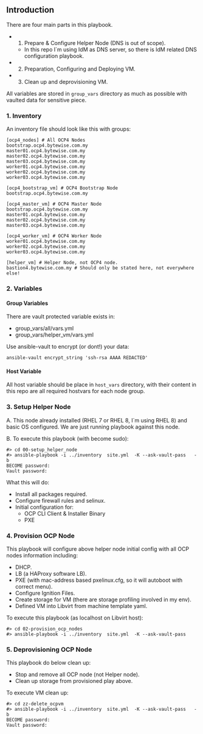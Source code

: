 ## Introduction

There are four main parts in this playbook.

  * 1. Prepare & Configure Helper Node (DNS is out of scope).  
      * In this repo I`m using IdM as DNS server, so there is IdM related DNS configuration playbook.      
  * 2. Preparation, Configuring and Deploying VM.
  * 3. Clean up and deprovisioning VM.

All variables are stored in `group_vars` directory as much as possible with vaulted data for sensitive piece.

### 1. Inventory

An inventory file should look like this with groups:
```
[ocp4_nodes] # All OCP4 Nodes
bootstrap.ocp4.bytewise.com.my
master01.ocp4.bytewise.com.my
master02.ocp4.bytewise.com.my
master03.ocp4.bytewise.com.my
worker01.ocp4.bytewise.com.my
worker02.ocp4.bytewise.com.my
worker03.ocp4.bytewise.com.my

[ocp4_bootstrap_vm] # OCP4 Bootstrap Node
bootstrap.ocp4.bytewise.com.my

[ocp4_master_vm] # OCP4 Master Node
bootstrap.ocp4.bytewise.com.my
master01.ocp4.bytewise.com.my
master02.ocp4.bytewise.com.my
master03.ocp4.bytewise.com.my

[ocp4_worker_vm] # OCP4 Worker Node 
worker01.ocp4.bytewise.com.my
worker02.ocp4.bytewise.com.my
worker03.ocp4.bytewise.com.my

[helper_vm] # Helper Node, not OCP4 node.
bastion4.bytewise.com.my # Should only be stated here, not everywhere else!
```

### 2. Variables

#### Group Variables
There are vault protected variable exists in:

* group_vars/all/vars.yml
* group_vars/helper_vm/vars.yml

Use ansible-vault to encrypt (or dont!) your data:

```
ansible-vault encrypt_string 'ssh-rsa AAAA REDACTED'
```

#### Host Variable
All host variable should be place in `host_vars` directory, with their content in this repo are all required hostvars for each node group.



### 3. Setup Helper Node

A. This node already installed (RHEL 7 or RHEL 8, I`m using RHEL 8) and basic OS configured. We are just running playbook against this node.

B. To execute this playbook (with become sudo):
```
#> cd 00-setup_helper_node
#> ansible-playbook -i ../inventory  site.yml  -K --ask-vault-pass   -b
BECOME password: 
Vault password: 
```

What this will do:
* Install all packages required.
* Configure firewall rules and selinux.
* Initial configuration for:
  * OCP CLI Client & Installer Binary
  * PXE 



### 4. Provision OCP Node

This playbook will configure above helper node initial config with all OCP nodes information including:

* DHCP.
* LB (a HAProxy software LB).
* PXE (with mac-address based pxelinux.cfg, so it will autoboot with correct menu).
* Configure Ignition Files.
* Create storage for VM (there are storage profiling involved in my env).
* Defined VM into Libvirt from machine template yaml.


To execute this playbook (as localhost on Libvirt host):

```
#> cd 02-provision_ocp_nodes
#> ansible-playbook -i ../inventory  site.yml  -K --ask-vault-pass
```


### 5. Deprovisioning OCP Node

This playbook do below clean up:
* Stop and remove all OCP node (not Helper node).
* Clean up storage from provisioned play above.

To execute VM clean up:

```
#> cd zz-delete_ocpvm
#> ansible-playbook -i ../inventory  site.yml  -K --ask-vault-pass   -b
BECOME password: 
Vault password: 
```
